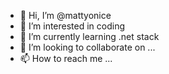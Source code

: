 - 👋 Hi, I’m @mattyonice
- 👀 I’m interested in coding
- 🌱 I’m currently learning .net stack
- 💞️ I’m looking to collaborate on ...
- 📫 How to reach me ...

<!---
mattyonice/mattyonice is a ✨ special ✨ repository because its `README.md` (this file) appears on your GitHub profile.
You can click the Preview link to take a look at your changes.
--->
